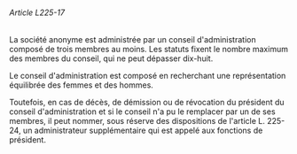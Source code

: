 ###### Article L225-17

La société anonyme est administrée par un conseil d'administration composé de trois membres au moins. Les statuts fixent le nombre maximum des membres du conseil, qui ne peut dépasser dix-huit.

Le conseil d'administration est composé en recherchant une représentation équilibrée des femmes et des hommes.

Toutefois, en cas de décès, de démission ou de révocation du président du conseil d'administration et si le conseil n'a pu le remplacer par un de ses membres, il peut nommer, sous réserve des dispositions de l'article L. 225-24, un administrateur supplémentaire qui est appelé aux fonctions de président.

